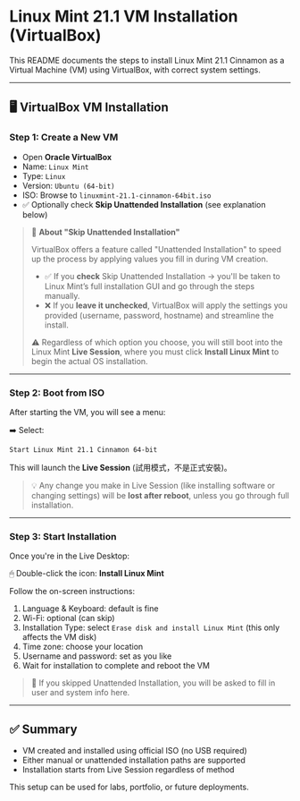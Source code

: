 # Linux Mint 21.1 VM Installation (VirtualBox)

This README documents the steps to install Linux Mint 21.1 Cinnamon as a Virtual Machine (VM) using VirtualBox, with correct system settings.

---

## 🖥️ VirtualBox VM Installation

### Step 1: Create a New VM

* Open **Oracle VirtualBox**
* Name: `Linux Mint`
* Type: `Linux`
* Version: `Ubuntu (64-bit)`
* ISO: Browse to `linuxmint-21.1-cinnamon-64bit.iso`
* ✅ Optionally check **Skip Unattended Installation** (see explanation below)

> 🧠 **About "Skip Unattended Installation"**
>
> VirtualBox offers a feature called "Unattended Installation" to speed up the process by applying values you fill in during VM creation.
>
> * ✅ If you **check** Skip Unattended Installation → you'll be taken to Linux Mint’s full installation GUI and go through the steps manually.
> * ❌ If you **leave it unchecked**, VirtualBox will apply the settings you provided (username, password, hostname) and streamline the install.
>
> ⚠️ Regardless of which option you choose, you will still boot into the Linux Mint **Live Session**, where you must click **Install Linux Mint** to begin the actual OS installation.

---

### Step 2: Boot from ISO

After starting the VM, you will see a menu:

➡️ Select:

```
Start Linux Mint 21.1 Cinnamon 64-bit
```

This will launch the **Live Session** (試用模式，不是正式安裝)。

> 💡 Any change you make in Live Session (like installing software or changing settings) will be **lost after reboot**, unless you go through full installation.

---

### Step 3: Start Installation

Once you're in the Live Desktop:

🖱 Double-click the icon: **Install Linux Mint**

Follow the on-screen instructions:

1. Language & Keyboard: default is fine
2. Wi-Fi: optional (can skip)
3. Installation Type: select `Erase disk and install Linux Mint` (this only affects the VM disk)
4. Time zone: choose your location
5. Username and password: set as you like
6. Wait for installation to complete and reboot the VM

> 📝 If you skipped Unattended Installation, you will be asked to fill in user and system info here.

---

## ✅ Summary

* VM created and installed using official ISO (no USB required)
* Either manual or unattended installation paths are supported
* Installation starts from Live Session regardless of method

This setup can be used for labs, portfolio, or future deployments.
